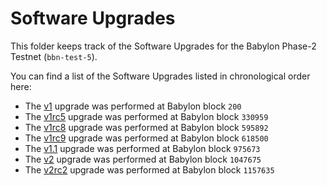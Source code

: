 # Software Upgrades

This folder keeps track of the Software Upgrades for the Babylon Phase-2
Testnet (`bbn-test-5`).

You can find a list of the Software Upgrades listed in chronological order here:

- The [v1](./v1.md) upgrade was performed at Babylon block `200`
- The [v1rc5](./v1rc5.md) upgrade was performed at Babylon block `330959`
- The [v1rc8](./v1rc8/README.md) upgrade was performed at Babylon block `595892`
- The [v1rc9](./v1rc9/README.md) upgrade was performed at Babylon block `618500`
- The [v1.1](./v1.1/README.md) upgrade was performed at Babylon block `975673`
- The [v2](./v2/README.md) upgrade was performed at Babylon block `1047675`
- The [v2rc2](./v2rc1/README.md) upgrade was performed at Babylon block `1157635`